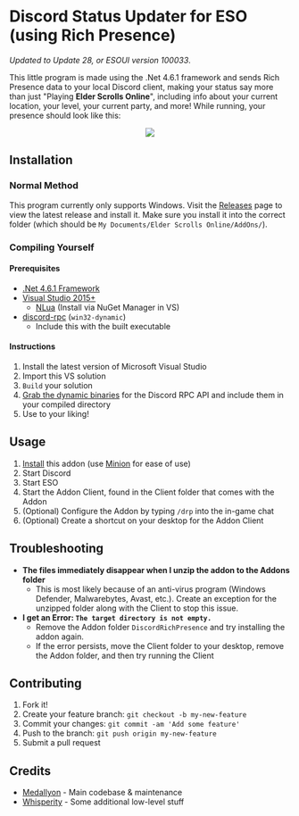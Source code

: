 # Discord Status Updater for ESO (using Rich Presence)

*Updated to Update 28, or ESOUI version 100033*.

This little program is made using the .Net 4.6.1 framework and sends Rich Presence data to your local Discord client, making your status say more than just "Playing **Elder Scrolls Online**", including info about your current location, your level, your current party, and more! While running, your presence should look like this:

<p align="center">
  <img src="https://i.imgur.com/iAYoWnK.png">
</p>

## Installation

### Normal Method

This program currently only supports Windows. Visit the [Releases](https://github.com/Medallyon/eso-discord-rich-presence-client/releases) page to view the latest release and install it. Make sure you install it into the correct folder (which should be `My Documents/Elder Scrolls Online/AddOns/`).

### Compiling Yourself

#### Prerequisites

+ [.Net 4.6.1 Framework](https://support.microsoft.com/en-gb/help/3102436/the-net-framework-4-6-1-offline-installer-for-windows)
+ [Visual Studio 2015+](https://visualstudio.microsoft.com/downloads/)
  + [NLua](https://www.nuget.org/packages/NLua) (Install via NuGet Manager in VS)
+ [discord-rpc](https://github.com/discordapp/discord-rpc/releases) (`win32-dynamic`)
  + Include this with the built executable

#### Instructions

1. Install the latest version of Microsoft Visual Studio
2. Import this VS solution
3. `Build` your solution
4. [Grab the dynamic binaries](https://github.com/discordapp/discord-rpc/releases) for the Discord RPC API and include them in your compiled directory
6. Use to your liking!

## Usage

1. [Install](#installation) this addon (use [Minion](https://minion.mmoui.com/) for ease of use)
2. Start Discord
3. Start ESO
4. Start the Addon Client, found in the Client folder that comes with the Addon
5. (Optional) Configure the Addon by typing `/drp` into the in-game chat
6. (Optional) Create a shortcut on your desktop for the Addon Client

## Troubleshooting

+ **The files immediately disappear when I unzip the addon to the Addons folder**
  + This is most likely because of an anti-virus program (Windows Defender, Malwarebytes, Avast, etc.). Create an exception for the unzipped folder along with the Client to stop this issue.
+ **I get an Error: `The target directory is not empty.`**
  + Remove the Addon folder `DiscordRichPresence` and try installing the addon again.
  + If the error persists, move the Client folder to your desktop, remove the Addon folder, and then try running the Client

## Contributing

1. Fork it!
2. Create your feature branch: `git checkout -b my-new-feature`
3. Commit your changes: `git commit -am 'Add some feature'`
4. Push to the branch: `git push origin my-new-feature`
5. Submit a pull request

## Credits

+ [Medallyon](https://github.com/medallyon) - Main codebase & maintenance
+ [Whisperity](https://github.com/whisperity) - Some additional low-level stuff
